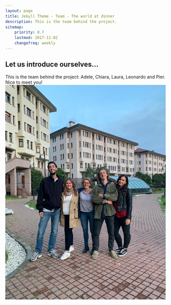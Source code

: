 ```yaml
---
layout: page
title: Jekyll Theme - Team - The world at dinner
description: This is the team behind the project.
sitemap:
    priority: 0.7
    lastmod: 2017-11-02
    changefreq: weekly
---
```

## Let us introduce ourselves...
This is the team behind the project: Adele, Chiara, Laura, Leonardo and Pier. Nice to meet you!
![Group picture](/images/grouppic.jpeg)
